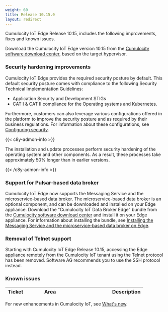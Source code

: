 ```yaml
---
weight: 60
title: Release 10.15.0
layout: redirect
---
```


Cumulocity IoT Edge Release 10.15, includes the following improvements, fixes and known issues.

Download the Cumulocity IoT Edge version 10.15 from the [Cumulocity software download center](https://download.cumulocity.com/), based on the target hypervisor.

### Security hardening improvements

Cumulocity IoT Edge provides the required security posture by default. This default security posture comes with compliance to the following Security Technical Implementation Guidelines:

- Application Security and Development STIGs
- CAT I & CAT II compliance for the Operating systems and Kubernetes.

Furthermore, customers can also leverage various configurations offered in the platform to improve the security posture and as required by their business regulations. For information about these configurations, see [Configuring security](https://cumulocity.com/guides/10.15.0/edge/configuration/#configuring-security).

{{< c8y-admon-info >}}

The installation and update processes perform security hardening of the operating system and other components.
As a result, these processes take approximately 50% longer than in earlier versions.

{{< /c8y-admon-info >}}

### Support for Pulsar-based data broker

Cumulocity IoT Edge now supports the Messaging Service and the microservice-based data broker. The microservice-based data broker is an optional component, and can be downloaded and installed on your Edge appliance. Download the "Cumulocity IoT Data Broker Edge" bundle from the [Cumulocity software download center](https://download.cumulocity.com/) and install it on your Edge appliance. For information about installing the bundle, see [Installing the Messaging Service and the microservice-based data broker on Edge](https://cumulocity.com/guides/10.15.0/edge/databroker/#databroker-edge).

### Removal of Telnet support

Starting with Cumulocity IoT Edge Release 10.15, accessing the Edge appliance remotely from the Cumulocity IoT tenant using the Telnet protocol has been removed. Software AG recommends you to use the SSH protocol instead.

### Known issues

|<div style="width:100px">Ticket</div>|<div style="width:200px">Area</div>|Description
|:---|:---|:---


For new enhancements in Cumulocity IoT, see [What's new](/release-10-15-0/whatsnew-10-15-0/).
